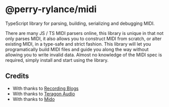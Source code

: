 # @perry-rylance/midi
TypeScript library for parsing, building, serializing and debugging MIDI.

There are many JS / TS MIDI parsers online, this library is unique in that not only parses MIDI, it also allows you to construct MIDI from scratch, or alter existing MIDI, in a type-safe and strict fashion. This library will let you programatically build MIDI files and guide you along the way without allowing you to write invalid data. Almost no knowledge of the MIDI spec is required, simply install and start using the library.

## Credits
- With thanks to [Recording Blogs](https://www.recordingblogs.com/wiki/musical-instrument-digital-interface-midi)
- With thanks to [Teragon Audio](http://midi.teragonaudio.com/tech/midispec/run.htm)
- With thanks to [Mido](https://mido.readthedocs.io/en/latest/meta_message_types.html)